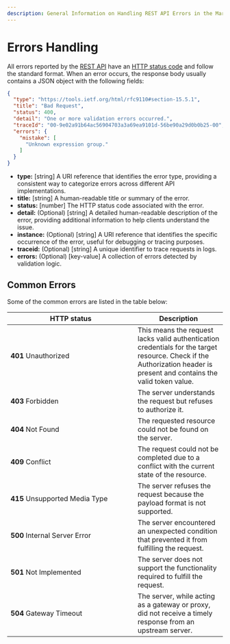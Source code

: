 ```yaml
---
description: General Information on Handling REST API Errors in the Marketplace Platform
---
```


# Errors Handling

All errors reported by the [REST API](./) have an [HTTP status code](https://en.wikipedia.org/wiki/List\_of\_HTTP\_status\_codes) and follow the standard format. When an error occurs, the response body usually contains a JSON object with the following fields:

```json
{
  "type": "https://tools.ietf.org/html/rfc9110#section-15.5.1",
  "title": "Bad Request",
  "status": 400,
  "detail": "One or more validation errors occurred.",
  "traceId": "00-9e02a91b64ac56904703a3a69ea9101d-56be90a29d0b0b25-00",
  "errors": {
    "mistake": [
      "Unknown expression group."
    ]
  }
}
```

* **type:** \[string] A URI reference that identifies the error type, providing a consistent way to categorize errors across different API implementations.
* **title:** \[string] A human-readable title or summary of the error.
* **status:** \[number] The HTTP status code associated with the error.
* **detail:** (Optional) \[string] A detailed human-readable description of the error, providing additional information to help clients understand the issue.
* **instance:** (Optional) \[string] A URI reference that identifies the specific occurrence of the error, useful for debugging or tracing purposes.
* **traceid:** (Optional) \[string] A unique identifier to trace requests in logs.
* **errors:** (Optional) \[key-value] A collection of errors detected by validation logic.

## Common Errors

Some of the common errors are listed in the table below:

<table><thead><tr><th width="281">HTTP status</th><th>Description</th></tr></thead><tbody><tr><td><strong>401</strong> Unauthorized</td><td>This means the request lacks valid authentication credentials for the target resource. Check if the Authorization header is present and contains the valid token value.</td></tr><tr><td><strong>403</strong> Forbidden</td><td>The server understands the request but refuses to authorize it.</td></tr><tr><td><strong>404</strong> Not Found</td><td>The requested resource could not be found on the server.</td></tr><tr><td><strong>409</strong> Conflict</td><td>The request could not be completed due to a conflict with the current state of the resource.</td></tr><tr><td><strong>415</strong> Unsupported Media Type</td><td>The server refuses the request because the payload format is not supported.</td></tr><tr><td><strong>500</strong> Internal Server Error</td><td>The server encountered an unexpected condition that prevented it from fulfilling the request.</td></tr><tr><td><strong>501</strong> Not Implemented</td><td>The server does not support the functionality required to fulfill the request.</td></tr><tr><td><strong>504</strong> Gateway Timeout</td><td>The server, while acting as a gateway or proxy, did not receive a timely response from an upstream server.</td></tr></tbody></table>

